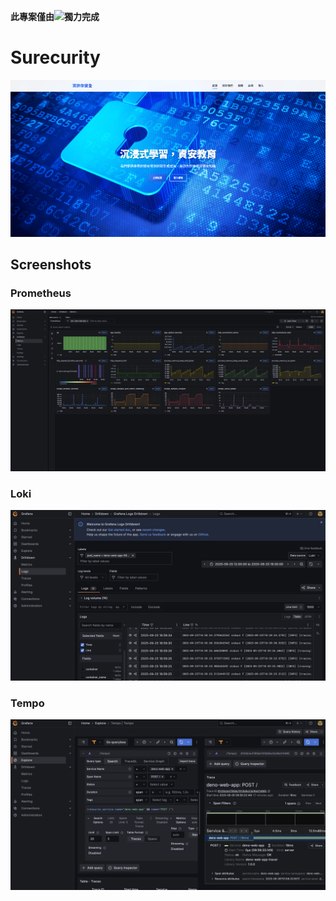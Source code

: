 **此專案僅由[<img src="https://github.com/JeffreyLeeTW.png" width="40"/>](https://github.com/JeffreyLeeTW)獨力完成**

# Surecurity

![before_login_index_page](.github/images/web/before_login_index_page.png)

## Screenshots

### Prometheus

![prometheus](.github/images/grafana/prometheus.png)

### Loki

![loki](.github/images/grafana/loki.png)

### Tempo

![Tempo](.github/images/grafana/tempo.png)
